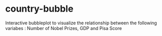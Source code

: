 # country-bubble
Interactive bubbleplot to visualize the relationship between the following variabes : Number of Nobel Prizes, GDP and Pisa Score
